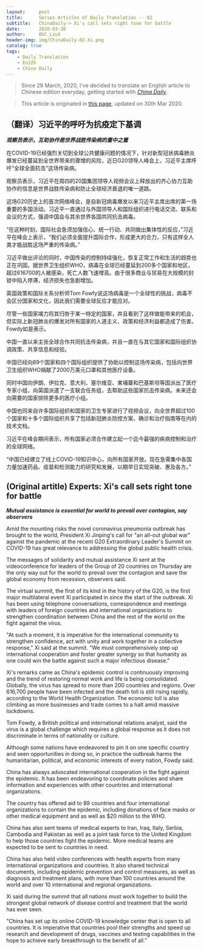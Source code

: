 ```yaml
---
layout:     post
title:      Series Articles of Daily Translation -- 02
subtitle:   ChinaDaily-> Xi's call sets right tone for battle
date:       2020-03-30
author:     OUC_LiuX 
header-img: img/ChinaDaily-02-Xi.png
catalog: true
tags:
    - Daily Translation
    - En2Zh
    - China Daily 
---
```


<head>
    <script src="https://cdn.mathjax.org/mathjax/latest/MathJax.js?config=TeX-AMS-MML_HTMLorMML" type="text/javascript"></script>
    <script type="text/x-mathjax-config">
        MathJax.Hub.Config({
            tex2jax: {
            skipTags: ['script', 'noscript', 'style', 'textarea', 'pre'],
            inlineMath: [['$','$']]
            }
        });
    </script>
</head>

> Since 29 March, 2020, I've decided to translate an English article to Chinese edition everyday, getting started with [*China Daily*](https://www.chinadaily.com.cn/).    

> This article is originated in [this page](https://www.chinadaily.com.cn/a/202003/30/WS5e812c82a310128217282d36.html), updated on 30th Mar 2020.  

## （翻译）习近平的呼吁为抗疫定下基调  

***观察员表示，互助协作是世界战胜传染病的重中之重***  

在COVID-19已经强烈关切到全球公共健康问题的情况下，针对新型冠状病毒肺炎爆发已经蔓延到全世界带来的骤增的风险，近日G20领导人峰会上，习近平主席呼吁“全球全面抗击”这场传染病。

观察员表示，习近平在周四的20国集团领导人视频会议上释放出的齐心协力互助协作的信息是世界战胜传染病和防止全球经济衰退的唯一道路。  

这场G20历史上的首次网络峰会，是自新冠病毒爆发以来习近平主席出席的第一场重要的多国活动。习近平一直通过与外国领导人和国际组织进行电话交流、联系和会议的方式，强调中国会与其余世界各国共同抗击病毒。  

“在这种时刻，国际社会急须加强信心、统一行动、共同做出集体性的反应，”习近平在峰会上表示，“我们必须全面提升国际合作，形成更大的合力，只有这样全人类才能战胜这场严重的传染病。”  

习近平做出评论的同时，中国传染的控制持续强化，恢复正常工作和生活的趋势也正在巩固。据世界卫生组织WHO，病毒在全球已经蔓延到200多个国家和地区，超过616700的人被感染，死亡人数飞速增高。由于很多商业与贸易在大规模的封锁中陷入停滞，经济损失也急剧增加。

英国政策和国际关系分析师Tom Fowfy说这场病毒是一个全球性的挑战，病毒不会区分国家和文化，因此我们需要全球反应才能应对。  

尽管一些国家竭力将其归咎于某一特定的国家，并且看到了这样做能带来的机会，但实际上新冠肺炎的爆发对所有国家的人道主义、政策和经济利益都造成了伤害。Fowdy如是表示。

中国一直以来主张全球合作共同抗击传染病，并且一直在与其它国家和国际组织协调政策、共享信息和经验。  

中国已经向89个国家和四个国际组织提供了协助以控制这场传染病，包括向世界卫生组织WHO捐献了2000万美元口罩和其他医疗设备。  

同时中国向伊朗、伊拉克、意大利、塞尔维亚、柬埔寨和巴基斯坦等国派出了医疗专家小组，向英国派遣了一支联合任务组，去帮助这些国家抗击传染病。未来还会向需要的国家排除更多的医疗小组。  

中国也同来自许多国际组织和国家的卫生专家进行了视频会议，向全世界超过100个国家和十多个国际组织共享了包括新冠肺炎防控方案、确诊和治疗指南等在内的技术文档。   

习近平在峰会期间表示，所有国家必须合作建立起一个迄今最强的疾病控制和治疗的全球网络。

“中国已经建立了线上COVID-19知识中心，向所有国家开放。现在急需集中各国力量加速药品、疫苗和检测能力的研究和发展，以期早日实现突破、惠及各方。”

## (Original artitle) Experts: Xi's call sets right tone for battle   

***Mutual assistance is essential for world to prevail over contagion, say observers***

Amid the mounting risks the novel coronavirus pneumonia outbreak has brought to the world, President Xi Jinping's call for "an all-out global war" against the pandemic at the recent G20 Extraordinary Leader's Summit on COVID-19 has great relevance to addressing the global public health crisis.

The messages of solidarity and mutual assistance Xi sent at the videoconference for leaders of the Group of 20 countries on Thursday are the only way out for the world to prevail over the contagion and save the global economy from recession, observers said.

The virtual summit, the first of its kind in the history of the G20, is the first major multilateral event Xi participated in since the start of the outbreak. Xi has been using telephone conversations, correspondence and meetings with leaders of foreign countries and international organizations to strengthen coordination between China and the rest of the world on the fight against the virus.

"At such a moment, it is imperative for the international community to strengthen confidence, act with unity and work together in a collective response," Xi said at the summit. "We must comprehensively step up international cooperation and foster greater synergy so that humanity as one could win the battle against such a major infectious disease."

Xi's remarks came as China's epidemic control is continuously improving and the trend of restoring normal work and life is being consolidated. Globally, the virus has spread to more than 200 countries and regions. Over 616,700 people have been infected and the death toll is still rising rapidly, according to the World Health Organization. The economic toll is also climbing as more businesses and trade comes to a halt amid massive lockdowns.

Tom Fowdy, a British political and international relations analyst, said the virus is a global challenge which requires a global response as it does not discriminate in terms of nationality or culture.

Although some nations have endeavored to pin it on one specific country and seen opportunities in doing so, in practice the outbreak harms the humanitarian, political, and economic interests of every nation, Fowdy said.

China has always advocated international cooperation in the fight against the epidemic. It has been endeavoring to coordinate policies and share information and experiences with other countries and international organizations.

The country has offered aid to 89 countries and four international organizations to contain the epidemic, including donations of face masks or other medical equipment and as well as $20 million to the WHO.

China has also sent teams of medical experts to Iran, Iraq, Italy, Serbia, Cambodia and Pakistan as well as a joint task force to the United Kingdom to help those countries fight the epidemic. More medical teams are expected to be sent to countries in need.

China has also held video conferences with health experts from many international organizations and countries. It also shared technical documents, including epidemic prevention and control measures, as well as diagnosis and treatment plans, with more than 100 countries around the world and over 10 international and regional organizations.

Xi said during the summit that all nations must work together to build the strongest global network of disease control and treatment that the world has ever seen.

"China has set up its online COVID-19 knowledge center that is open to all countries. It is imperative that countries pool their strengths and speed up research and development of drugs, vaccines and testing capabilities in the hope to achieve early breakthrough to the benefit of all."